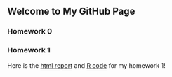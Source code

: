 ## Welcome to My GitHub Page

### Homework 0

### Homework 1
Here is the [html report](/ie360-hw1.html) and [R code](/IE360-HW1.R) for my homework 1!
